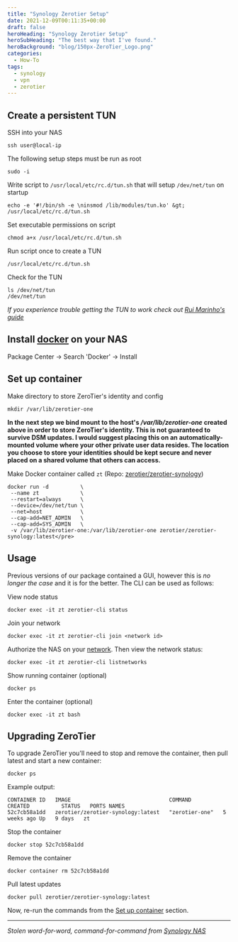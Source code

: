 ```yaml
---
title: "Synology Zerotier Setup"
date: 2021-12-09T00:11:35+00:00
draft: false
heroHeading: "Synology Zerotier Setup"
heroSubHeading: "The best way that I've found."
heroBackground: "blog/150px-ZeroTier_Logo.png"
categories:
  - How-To
tags:
  - synology
  - vpn
  - zerotier
---
```


## Create a persistent TUN

SSH into your NAS

```shell
ssh user@local-ip
```

The following setup steps must be run as root

```shell
sudo -i
```

Write script to `/usr/local/etc/rc.d/tun.sh` that will setup `/dev/net/tun` on startup

```shell
echo -e '#!/bin/sh -e \ninsmod /lib/modules/tun.ko' &gt; /usr/local/etc/rc.d/tun.sh
```

Set executable permissions on script

```shell
chmod a+x /usr/local/etc/rc.d/tun.sh
```

Run script once to create a TUN

```shell
/usr/local/etc/rc.d/tun.sh
```

Check for the TUN

```shell
ls /dev/net/tun
/dev/net/tun
```

_If you experience trouble getting the TUN to work check out [Rui Marinho's guide](https://memoryleak.dev/post/fix-tun-tap-not-available-on-a-synology-nas/)_

## Install [docker](https://www.synology.com/en-us/dsm/packages/Docker) on your NAS

Package Center -> Search 'Docker' -> Install

## Set up container

Make directory to store ZeroTier's identity and config

```shell
mkdir /var/lib/zerotier-one
```

**In the next step we bind mount to the host's _/var/lib/zerotier-one_ created above in order to store ZeroTier's identity. This is not guaranteed to survive DSM updates. I would suggest placing this on an automatically-mounted volume where your other private user data resides. The location you choose to store your identities should be kept secure and never placed on a shared volume that others can access.**

Make Docker container called `zt` (Repo: [zerotier/zerotier-synology](https://github.com/zerotier/zerotier-synology))

```shell
docker run -d          \
 --name zt             \
 --restart=always      \
 --device=/dev/net/tun \
 --net=host            \
 --cap-add=NET_ADMIN   \
 --cap-add=SYS_ADMIN   \
 -v /var/lib/zerotier-one:/var/lib/zerotier-one zerotier/zerotier-synology:latest</pre>
```

## Usage

Previous versions of our package contained a GUI, however this is _no longer the case_ and it is for the better. The CLI can be used as follows:

View node status

```shell
docker exec -it zt zerotier-cli status
```

Join your network

```shell
docker exec -it zt zerotier-cli join <network id>

```

Authorize the NAS on your [network](https://my.zerotier.com/). Then view the network status:

```shell
docker exec -it zt zerotier-cli listnetworks
```

Show running container (optional)

```shell
docker ps
```

Enter the container (optional)

```shell
docker exec -it zt bash
```

## Upgrading ZeroTier

To upgrade ZeroTier you'll need to stop and remove the container, then pull latest and start a new container:

```shell
docker ps
```

Example output:

```shell
CONTAINER ID   IMAGE                               COMMAND          CREATED          STATUS   PORTS NAMES
52c7cb58a1dd   zerotier/zerotier-synology:latest   "zerotier-one"   5 weeks ago Up   9 days   zt
```

Stop the container

```shell
docker stop 52c7cb58a1dd
```

Remove the container

```shell
docker container rm 52c7cb58a1dd
```

Pull latest updates

```shell
docker pull zerotier/zerotier-synology:latest
```

Now, re-run the commands from the [Set up container](#set-up-container) section.

---

_Stolen word-for-word, command-for-command from [Synology NAS](https://docs.zerotier.com/devices/synology/)_
